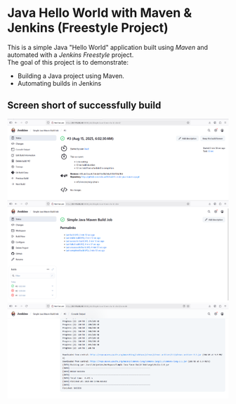 # Java Hello World with Maven & Jenkins (Freestyle Project)

This is a simple Java "Hello World" application built using *Maven* and automated with a *Jenkins Freestyle* project.  
The goal of this project is to demonstrate:
- Building a Java project using Maven.
- Automating builds in Jenkins

## Screen short of successfully build 
![image alt](https://github.com/mdasad51/Task-8-simple-java-maven-app/blob/main/images/Screenshot%202025-08-15%20113542.png?raw=true)
![image alt](https://github.com/mdasad51/Task-8-simple-java-maven-app/blob/main/images/Screenshot%202025-08-15%20113506.png?raw=true)
![image alt](https://github.com/mdasad51/Task-8-simple-java-maven-app/blob/main/images/Screenshot%202025-08-15%20113439.png?raw=true)
